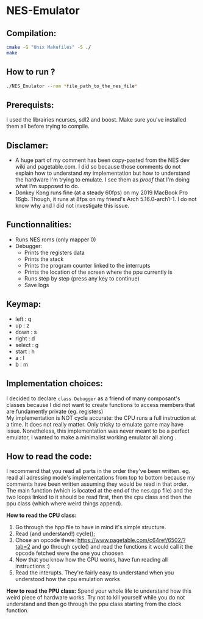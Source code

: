 # NES-Emulator


## Compilation:
```sh
cmake -G "Unix Makefiles" -S ./
make
```

## How to run ?
```sh
./NES_Emulator --rom *file_path_to_the_nes_file* 
```

## Prerequists:
I used the librairies ncurses, sdl2 and boost. Make sure you've installed them all before trying to compile.


## Disclamer:
* A huge part of my comment has been copy-pasted from the NES dev wiki and pagetable.com. I did so because those comments do not explain how to understand *my* implementation but how to understand the hardware I'm trying to emulate. I see them as *proof* that I'm doing what I'm supposed to do.
* Donkey Kong runs fine (at a steady 60fps) on my 2019 MacBook Pro 16gb. Though, it runs at 8fps on my friend's Arch 5.16.0-arch1-1. I do not know why and I did not investigate this issue. 


## Functionnalities:
* Runs NES roms (only mapper 0)
* Debugger: 
    * Prints the registers data
    * Prints the stack 
    * Prints the program counter linked to the interrupts
    * Prints the location of the screen where the ppu currently is 
    * Runs step by step (press any key to continue)
    * Save logs 



## Keymap:
* left   : q
* up     : z
* down   : s
* right  : d
* select : g
* start  : h
* a      : l
* b      : m



## Implementation choices:
I decided to declare `class Debugger` as a friend of many composant's classes because I did not want to create functions to access members that are fundamently private (eg. registers)  
My implementation is NOT cycle accurate: the CPU runs a full instruction at a time. It does not really matter. Only tricky to emulate game may have issue. Nonetheless, this implementation was never meant to be a perfect emulator, I wanted to make a minimalist working emulator all along .  





## How to read the code:
I recommend that you read all parts in the order they've been written. eg. read all adressing mode's implementations from top to bottom because my comments have been written assuming they would be read in that order.
The main function (which is located at the end of the nes.cpp file) and the two loops linked to it should be read first, then the cpu class and then the ppu class (which where weird things append). 

**How to read the CPU class:**
1. Go through the hpp file to have in mind it's simple structure.
2. Read (and understand!) cycle();
3. Chose an opcode there: https://www.pagetable.com/c64ref/6502/?tab=2 and go through cycle() and read the functions it would call it the opcode fetched were the one you choosen 
4. Now that you know how the CPU works, have fun reading all instructions :)
5. Read the interupts. They're fairly easy to understand when you understood how the cpu emulation works

**How to read the PPU class:**
Spend your whole life to understand how this weird piece of hardware works. Try not to kill yourself while you do not understand and then go through the ppu class starting from the clock function. 


